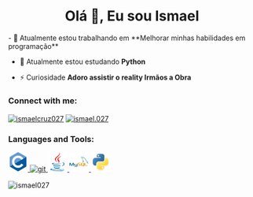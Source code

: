 <h1 align="center">Olá 👋, Eu sou Ismael</h1>
- 🔭 Atualmente estou trabalhando em **Melhorar minhas habilidades em programação**

- 🌱 Atualmente estou estudando **Python**

- ⚡ Curiosidade **Adoro assistir o reality Irmãos a Obra**

<h3 align="left">Connect with me:</h3>
<p align="left">
<a href="https://linkedin.com/in/ismaelcruz027" target="blank"><img align="center" src="https://raw.githubusercontent.com/rahuldkjain/github-profile-readme-generator/master/src/images/icons/Social/linked-in-alt.svg" alt="ismaelcruz027" height="30" width="40" /></a>
<a href="https://instagram.com/ismael.027" target="blank"><img align="center" src="https://raw.githubusercontent.com/rahuldkjain/github-profile-readme-generator/master/src/images/icons/Social/instagram.svg" alt="ismael.027" height="30" width="40" /></a>
</p>

<h3 align="left">Languages and Tools:</h3>
<p align="left"> <a href="https://www.cprogramming.com/" target="_blank"> <img src="https://raw.githubusercontent.com/devicons/devicon/master/icons/c/c-original.svg" alt="c" width="40" height="40"/> </a> <a href="https://git-scm.com/" target="_blank"> <img src="https://www.vectorlogo.zone/logos/git-scm/git-scm-icon.svg" alt="git" width="40" height="40"/> </a> <a href="https://www.java.com" target="_blank"> <img src="https://raw.githubusercontent.com/devicons/devicon/master/icons/java/java-original.svg" alt="java" width="40" height="40"/> </a> <a href="https://www.mysql.com/" target="_blank"> <img src="https://raw.githubusercontent.com/devicons/devicon/master/icons/mysql/mysql-original-wordmark.svg" alt="mysql" width="40" height="40"/> </a> <a href="https://www.python.org" target="_blank"> <img src="https://raw.githubusercontent.com/devicons/devicon/master/icons/python/python-original.svg" alt="python" width="40" height="40"/> </a> </p>

<p><img align="center" src="https://github-readme-stats.vercel.app/api/top-langs?username=ismael027&show_icons=true&theme=dark&locale=en&layout=compact" alt="ismael027" /></p>
